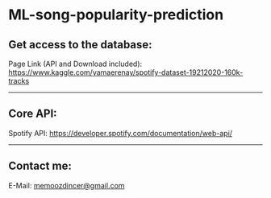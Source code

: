 # ML-song-popularity-prediction

<h2>Get access to the database:</h2>

Page Link (API and Download included): https://www.kaggle.com/yamaerenay/spotify-dataset-19212020-160k-tracks

----------------------------------------------------------------------------------------------
<h2>Core API:</h2>

Spotify API: https://developer.spotify.com/documentation/web-api/

----------------------------------------------------------------------------------------------

<h2>Contact me:</h2>

E-Mail: memoozdincer@gmail.com
